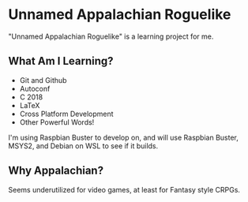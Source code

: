 # Unnamed Appalachian Roguelike

"Unnamed Appalachian Roguelike" is a learning project for me.

## What Am I Learning?

* Git and Github
* Autoconf
* C 2018
* LaTeX
* Cross Platform Development
* Other Powerful Words!

I'm using Raspbian Buster to develop on, and will use Raspbian Buster, MSYS2, and Debian on WSL to see if it builds.  

## Why Appalachian?

Seems underutilized for video games, at least for Fantasy style CRPGs.
